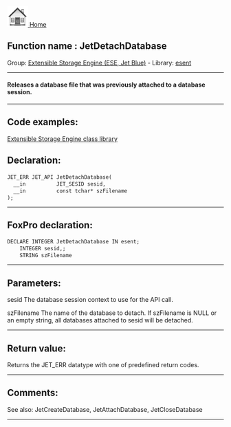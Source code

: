 [<img src="../../images/home.png"> Home ](https://github.com/VFPX/Win32API)  

## Function name : JetDetachDatabase
Group: [Extensible Storage Engine (ESE, Jet Blue)](../../functions_group.md#Extensible_Storage_Engine_(ESE,_Jet_Blue))  -  Library: [esent](../../Libraries.md#esent)  
***  


#### Releases a database file that was previously attached to a database session.
***  


## Code examples:
[Extensible Storage Engine class library](../../samples/sample_532.md)  

## Declaration:
```foxpro  
JET_ERR JET_API JetDetachDatabase(
  __in          JET_SESID sesid,
  __in          const tchar* szFilename
);  
```  
***  


## FoxPro declaration:
```foxpro  
DECLARE INTEGER JetDetachDatabase IN esent;
	INTEGER sesid,;
	STRING szFilename  
```  
***  


## Parameters:
sesid 
The database session context to use for the API call.

szFilename 
The name of the database to detach. If szFilename is NULL or an empty string, all databases attached to sesid will be detached.  
***  


## Return value:
Returns the JET_ERR datatype with one of predefined return codes.  
***  


## Comments:
See also: JetCreateDatabase, JetAttachDatabase, JetCloseDatabase   
  
***  

